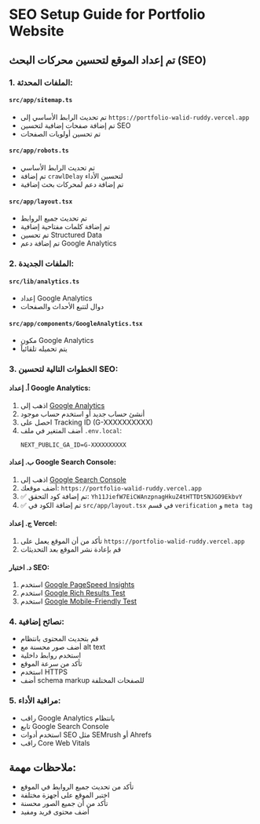 # SEO Setup Guide for Portfolio Website

## تم إعداد الموقع لتحسين محركات البحث (SEO)

### 1. الملفات المحدثة:

#### `src/app/sitemap.ts`
- تم تحديث الرابط الأساسي إلى `https://portfolio-walid-ruddy.vercel.app`
- تم إضافة صفحات إضافية لتحسين SEO
- تم تحسين أولويات الصفحات

#### `src/app/robots.ts`
- تم تحديث الرابط الأساسي
- تم إضافة `crawlDelay` لتحسين الأداء
- تم إضافة دعم لمحركات بحث إضافية

#### `src/app/layout.tsx`
- تم تحديث جميع الروابط
- تم إضافة كلمات مفتاحية إضافية
- تم تحسين Structured Data
- تم إضافة دعم Google Analytics

### 2. الملفات الجديدة:

#### `src/lib/analytics.ts`
- إعداد Google Analytics
- دوال لتتبع الأحداث والصفحات

#### `src/app/components/GoogleAnalytics.tsx`
- مكون Google Analytics
- يتم تحميله تلقائياً

### 3. الخطوات التالية لتحسين SEO:

#### أ. إعداد Google Analytics:
1. اذهب إلى [Google Analytics](https://analytics.google.com/)
2. أنشئ حساب جديد أو استخدم حساب موجود
3. احصل على Tracking ID (G-XXXXXXXXXX)
4. أضف المتغير في ملف `.env.local`:
   ```
   NEXT_PUBLIC_GA_ID=G-XXXXXXXXXX
   ```

#### ب. إعداد Google Search Console:
1. اذهب إلى [Google Search Console](https://search.google.com/search-console/)
2. أضف موقعك: `https://portfolio-walid-ruddy.vercel.app`
3. ✅ تم إضافة كود التحقق: `Yh11JiefW7EiCWAnzpnagHkuZ4tHTTDt5NJGO9EkbvY`
4. ✅ تم إضافة الكود في `src/app/layout.tsx` في قسم `verification` و `meta tag`

#### ج. إعداد Vercel:
1. تأكد من أن الموقع يعمل على `https://portfolio-walid-ruddy.vercel.app`
2. قم بإعادة نشر الموقع بعد التحديثات

#### د. اختبار SEO:
1. استخدم [Google PageSpeed Insights](https://pagespeed.web.dev/)
2. استخدم [Google Rich Results Test](https://search.google.com/test/rich-results)
3. استخدم [Google Mobile-Friendly Test](https://search.google.com/test/mobile-friendly)

### 4. نصائح إضافية:

- قم بتحديث المحتوى بانتظام
- أضف صور محسنة مع alt text
- استخدم روابط داخلية
- تأكد من سرعة الموقع
- استخدم HTTPS
- أضف schema markup للصفحات المختلفة

### 5. مراقبة الأداء:

- راقب Google Analytics بانتظام
- تابع Google Search Console
- استخدم أدوات SEO مثل SEMrush أو Ahrefs
- راقب Core Web Vitals

## ملاحظات مهمة:

- تأكد من تحديث جميع الروابط في الموقع
- اختبر الموقع على أجهزة مختلفة
- تأكد من أن جميع الصور محسنة
- أضف محتوى فريد ومفيد
